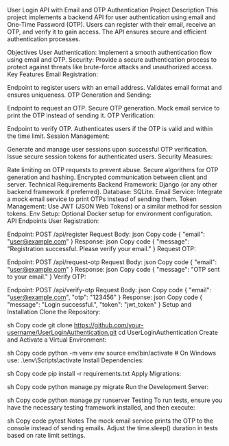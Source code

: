 User Login API with Email and OTP Authentication
Project Description
This project implements a backend API for user authentication using email and One-Time Password (OTP). Users can register with their email, receive an OTP, and verify it to gain access. The API ensures secure and efficient authentication processes.

Objectives
User Authentication: Implement a smooth authentication flow using email and OTP.
Security: Provide a secure authentication process to protect against threats like brute-force attacks and unauthorized access.
Key Features
Email Registration:

Endpoint to register users with an email address.
Validates email format and ensures uniqueness.
OTP Generation and Sending:

Endpoint to request an OTP.
Secure OTP generation.
Mock email service to print the OTP instead of sending it.
OTP Verification:

Endpoint to verify OTP.
Authenticates users if the OTP is valid and within the time limit.
Session Management:

Generate and manage user sessions upon successful OTP verification.
Issue secure session tokens for authenticated users.
Security Measures:

Rate limiting on OTP requests to prevent abuse.
Secure algorithms for OTP generation and hashing.
Encrypted communication between client and server.
Technical Requirements
Backend Framework: Django (or any other backend framework if preferred).
Database: SQLite.
Email Service: Integrate a mock email service to print OTPs instead of sending them.
Token Management: Use JWT (JSON Web Tokens) or a similar method for session tokens.
Env Setup: Optional Docker setup for environment configuration.
API Endpoints
User Registration:

Endpoint: POST /api/register
Request Body:
json
Copy code
{
  "email": "user@example.com"
}
Response:
json
Copy code
{
  "message": "Registration successful. Please verify your email."
}
Request OTP:

Endpoint: POST /api/request-otp
Request Body:
json
Copy code
{
  "email": "user@example.com"
}
Response:
json
Copy code
{
  "message": "OTP sent to your email."
}
Verify OTP:

Endpoint: POST /api/verify-otp
Request Body:
json
Copy code
{
  "email": "user@example.com",
  "otp": "123456"
}
Response:
json
Copy code
{
  "message": "Login successful.",
  "token": "jwt_token"
}
Setup and Installation
Clone the Repository:

sh
Copy code
git clone https://github.com/your-username/UserLoginAuthentication.git
cd UserLoginAuthentication
Create and Activate a Virtual Environment:

sh
Copy code
python -m venv env
source env/bin/activate  # On Windows use: .\env\Scripts\activate
Install Dependencies:

sh
Copy code
pip install -r requirements.txt
Apply Migrations:

sh
Copy code
python manage.py migrate
Run the Development Server:

sh
Copy code
python manage.py runserver
Testing
To run tests, ensure you have the necessary testing framework installed, and then execute:

sh
Copy code
pytest
Notes
The mock email service prints the OTP to the console instead of sending emails.
Adjust the time.sleep() duration in tests based on rate limit settings.
